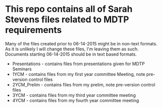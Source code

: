 # This repo contains all of Sarah Stevens files related to MDTP requirements

Many of the files created prior to 06-14-2015 might be in non-text formats.
As it is unlikely I will change these files, I'm leaving them as such.
Documents starting 06-14-2015 should be in text based formats.

* Presentations - contains files from presentations given for MDTP Seminars
* 1YCM - contains files from my first year committee Meeting, note pre-version control files
* 2YCM_Prelim - contains files from my prelim, note pre-version control files
* 3YCM - contains files from my third year committee meeting
* 4YCM - contains files from my fourth year committee meeting
